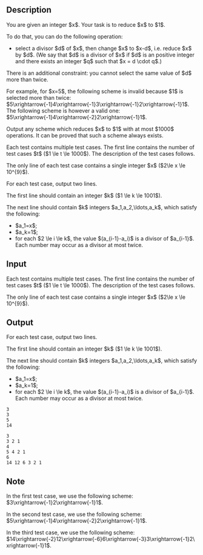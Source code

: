 ## Description

<div><p>You are given an integer $x$. Your task is to reduce $x$ to $1$.</p><p>To do that, you can do the following operation:</p><ul> <li> select a divisor $d$ of $x$, then change $x$ to $x-d$, i.e. reduce $x$ by $d$. (We say that $d$ is a divisor of $x$ if $d$ is an positive integer and there exists an integer $q$ such that $x = d \cdot q$.) </li></ul><p>There is an additional constraint: you <span class="tex-font-style-bf">cannot</span> select the same value of $d$ <span class="tex-font-style-bf">more than twice</span>.</p><p>For example, for $x=5$, the following scheme is <span class="tex-font-style-bf">invalid</span> because $1$ is selected more than twice: $5\xrightarrow{-1}4\xrightarrow{-1}3\xrightarrow{-1}2\xrightarrow{-1}1$. The following scheme is however a valid one: $5\xrightarrow{-1}4\xrightarrow{-2}2\xrightarrow{-1}1$.</p><p>Output any scheme which reduces $x$ to $1$ with at most $1000$ operations. It can be proved that such a scheme always exists.</p></div><div class="input-specification"><p>Each test contains multiple test cases. The first line contains the number of test cases $t$ ($1 \le t \le 1000$). The description of the test cases follows.</p><p>The only line of each test case contains a single integer $x$ ($2\le x \le 10^{9}$).</p></div><div class="output-specification"><p>For each test case, output two lines.</p><p>The first line should contain an integer $k$ ($1 \le k \le 1001$).</p><p>The next line should contain $k$ integers $a_1,a_2,\ldots,a_k$, which satisfy the following:</p><ul> <li> $a_1=x$; </li><li> $a_k=1$; </li><li> for each $2 \le i \le k$, the value $(a_{i-1}-a_i)$ is a divisor of $a_{i-1}$. Each number may occur as a divisor at most twice. </li></ul></div>

## Input

<p>Each test contains multiple test cases. The first line contains the number of test cases $t$ ($1 \le t \le 1000$). The description of the test cases follows.</p><p>The only line of each test case contains a single integer $x$ ($2\le x \le 10^{9}$).</p>

## Output

<p>For each test case, output two lines.</p><p>The first line should contain an integer $k$ ($1 \le k \le 1001$).</p><p>The next line should contain $k$ integers $a_1,a_2,\ldots,a_k$, which satisfy the following:</p><ul> <li> $a_1=x$; </li><li> $a_k=1$; </li><li> for each $2 \le i \le k$, the value $(a_{i-1}-a_i)$ is a divisor of $a_{i-1}$. Each number may occur as a divisor at most twice. </li></ul>





```input1|2,4
3
3
5
14
```




```output1
3
3 2 1
4
5 4 2 1
6
14 12 6 3 2 1
```



## Note

<p>In the first test case, we use the following scheme: $3\xrightarrow{-1}2\xrightarrow{-1}1$.</p><p>In the second test case, we use the following scheme: $5\xrightarrow{-1}4\xrightarrow{-2}2\xrightarrow{-1}1$.</p><p>In the third test case, we use the following scheme: $14\xrightarrow{-2}12\xrightarrow{-6}6\xrightarrow{-3}3\xrightarrow{-1}2\xrightarrow{-1}1$.</p>
